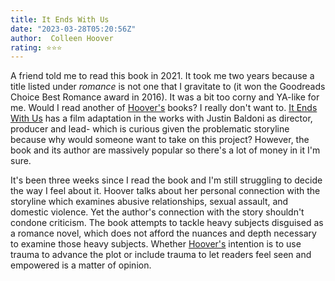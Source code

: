 ```yaml
---
title: It Ends With Us
date: "2023-03-28T05:20:56Z"
author:  Colleen Hoover
rating: ⭐⭐⭐
---
```


A friend told me to read this book in 2021. It took me two years because a title listed under <i>romance</i> is not one that I gravitate to (it won the Goodreads Choice Best Romance award in 2016). It was a bit too corny and YA-like for me. Would I read another of <a href="https://www.goodreads.com/author/show/5430144.Colleen_Hoover">Hoover's</a> books? I really don't want to. <a href="https://www.goodreads.com/book/show/27362503-it-ends-with-us">It Ends With Us</a> has a film adaptation in the works with Justin Baldoni as director, producer and lead- which is curious given the problematic storyline because why would someone want to take on this project? However, the book and its author are massively popular so there's a lot of money in it I'm sure.

It's been three weeks since I read the book and I'm still struggling to decide the way I feel about it. Hoover talks about her personal connection with the storyline which examines abusive relationships, sexual assault, and domestic violence. Yet the author's connection with the story shouldn't condone criticism. The book attempts to tackle heavy subjects disguised as a romance novel, which does not afford the nuances and depth necessary to examine those heavy subjects. Whether <a href="https://www.goodreads.com/author/show/5430144.Colleen_Hoover">Hoover's</a> intention is to use trauma to advance the plot or include trauma to let readers feel seen and empowered is a matter of opinion.    